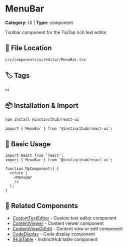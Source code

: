 # MenuBar

**Category:** UI | **Type:** component

Toolbar component for the TipTap rich text editor

## 📁 File Location

`src/components/ui/editor/MenuBar.tsx`

## 🏷️ Tags

`ui`

## 📦 Installation & Import

```bash
npm install @instincthub/react-ui
```

```tsx
import { MenuBar } from '@instincthub/react-ui';
```

## 🚀 Basic Usage

```tsx
import React from 'react';
import { MenuBar } from '@instincthub/react-ui';

function MyComponent() {
  return (
    <MenuBar
    />
  );
}
```

## 🔗 Related Components

- [CustomTextEditor](./CustomTextEditor.md) - Custom text editor component
- [ContentViewer](./ContentViewer.md) - Content viewer component
- [ContentViewOrEdit](./ContentViewOrEdit.md) - Content view or edit component
- [CodeDisplay](./CodeDisplay.md) - Code display component
- [IHubTable](./IHubTable.md) - InstinctHub table component

